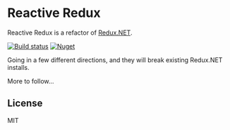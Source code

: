 # Reactive Redux

Reactive Redux is a refactor of [Redux.NET](https://www.nuget.org/packages/Redux.NET/).

[![Build status](https://ci.appveyor.com/api/projects/status/9p3sv34a68socuyi/branch/master?svg=true)](https://ci.appveyor.com/project/iknowcodesoup/redux-net/branch/master)
[![Nuget](https://img.shields.io/nuget/v/Reactive-Redux.svg?style=flat-square)](https://www.nuget.org/packages/Reactive-Redux)

Going in a few different directions, and they will break existing Redux.NET installs.

More to follow...

## License

MIT
